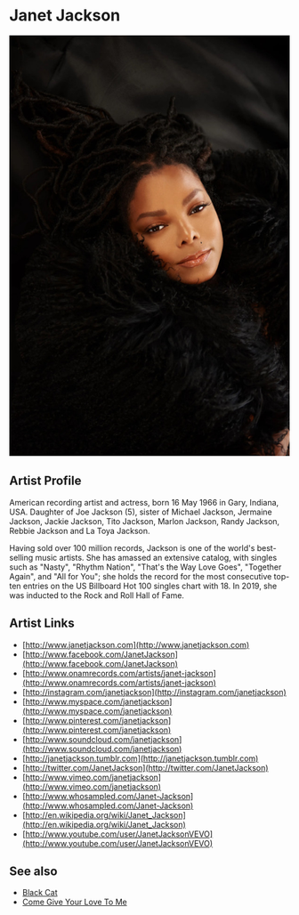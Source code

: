 # Janet Jackson

![](../../assets/artists/Janet_Jackson.png)

## Artist Profile

American recording artist and actress, born 16 May 1966 in Gary, Indiana, USA.
Daughter of Joe Jackson (5), sister of Michael Jackson, Jermaine Jackson, Jackie Jackson, Tito Jackson, Marlon Jackson, Randy Jackson, Rebbie Jackson and La Toya Jackson.

Having sold over 100 million records, Jackson is one of the world's best-selling music artists. She has amassed an extensive catalog, with singles such as "Nasty", "Rhythm Nation", "That's the Way Love Goes", "Together Again", and "All for You"; she holds the record for the most consecutive top-ten entries on the US Billboard Hot 100 singles chart with 18. In 2019, she was inducted to the Rock and Roll Hall of Fame.

## Artist Links

- [http://www.janetjackson.com](http://www.janetjackson.com)
- [http://www.facebook.com/JanetJackson](http://www.facebook.com/JanetJackson)
- [http://www.onamrecords.com/artists/janet-jackson](http://www.onamrecords.com/artists/janet-jackson)
- [http://instagram.com/janetjackson](http://instagram.com/janetjackson)
- [http://www.myspace.com/janetjackson](http://www.myspace.com/janetjackson)
- [http://www.pinterest.com/janetjackson](http://www.pinterest.com/janetjackson)
- [http://www.soundcloud.com/janetjackson](http://www.soundcloud.com/janetjackson)
- [http://janetjackson.tumblr.com](http://janetjackson.tumblr.com)
- [http://twitter.com/JanetJackson](http://twitter.com/JanetJackson)
- [http://www.vimeo.com/janetjackson](http://www.vimeo.com/janetjackson)
- [http://www.whosampled.com/Janet-Jackson](http://www.whosampled.com/Janet-Jackson)
- [http://en.wikipedia.org/wiki/Janet_Jackson](http://en.wikipedia.org/wiki/Janet_Jackson)
- [http://www.youtube.com/user/JanetJacksonVEVO](http://www.youtube.com/user/JanetJacksonVEVO)


## See also

- [Black Cat](Black_Cat.md)
- [Come Give Your Love To Me](Come_Give_Your_Love_To_Me.md)
